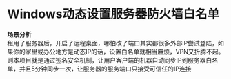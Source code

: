 # Windows动态设置服务器防火墙白名单  
**场景分析**  
租用了服务器后，开启了远程桌面，哪怕改了端口其实都很多外部IP尝试登陆，如果你的家里或办公地方是动态IP的话，设置白名单就相当麻烦，VPN又折腾不起。则本项目就是通过签名安全机制，让用户客户端的机器自动同步IP到服务器白名单，并且5分钟同步一次，让服务器的服务端口只接受可信任的IP连接



